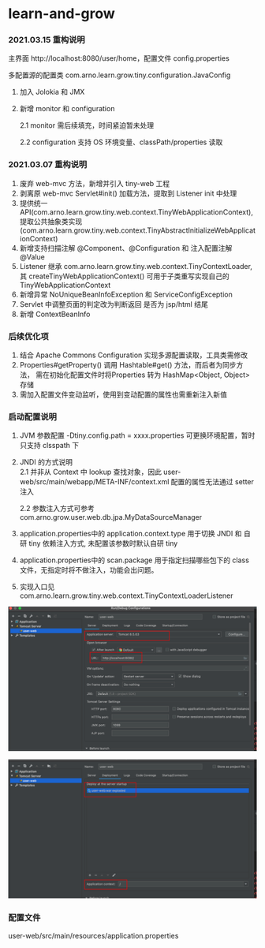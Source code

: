 # learn-and-grow

### 2021.03.15 重构说明

主界面 http://localhost:8080/user/home，配置文件 config.properties

多配置源的配置类 com.arno.learn.grow.tiny.configuration.JavaConfig

1. 加入 Jolokia 和 JMX

2. 新增 monitor 和 configuration

   2.1 monitor 需后续填充，时间紧迫暂未处理

   2.2 configuration 支持 OS 环境变量、classPath/properties 读取



### 2021.03.07 重构说明

1. 废弃 web-mvc 方法，新增并引入 tiny-web 工程
2. 剥离原 web-mvc Servlet#init() 加载方法，提取到 Listener init 中处理
3. 提供统一 API(com.arno.learn.grow.tiny.web.context.TinyWebApplicationContext),
   提取公共抽象类实现(com.arno.learn.grow.tiny.web.context.TinyAbstractInitializeWebApplicationContext)
4. 新增支持扫描注解 @Component、@Configuration 和 注入配置注解 @Value
5. Listener 继承 com.arno.learn.grow.tiny.web.context.TinyContextLoader, 
   其 createTinyWebApplicationContext() 可用于子类重写实现自己的 TinyWebApplicationContext  
6. 新增异常 NoUniqueBeanInfoException 和 ServiceConfigException
7. Servlet 中调整页面的判定改为判断返回 是否为 jsp/html 结尾
8. 新增 ContextBeanInfo

### 后续优化项

1. 结合 Apache Commons Configuration 实现多源配置读取，工具类需修改
2. Properties#getProperty() 调用 Hashtable#get() 方法，而后者为同步方法，
   需在初始化配置文件时将Properties 转为 HashMap<Object, Object> 存储
3. 需加入配置文件变动监听，使用到变动配置的属性也需重新注入新值

### 启动配置说明

1. JVM 参数配置 -Dtiny.config.path = xxxx.properties 可更换环境配置，暂时只支持 clsspath 下
2. JNDI 的方式说明   
   2.1 并非从 Context 中 lookup 查找对象，因此 user-web/src/main/webapp/META-INF/context.xml 配置的属性无法通过 setter 注入
   
   2.2 参数注入方式可参考 com.arno.grow.user.web.db.jpa.MyDataSourceManager
3. application.properties中的 application.context.type 用于切换 JNDI 和 自研 tiny 依赖注入方式, 未配置该参数时默认自研 tiny
4. application.properties中的 scan.package 用于指定扫描哪些包下的 class 文件，无指定时将不做注入，功能会出问题。
5. 实现入口见 com.arno.learn.grow.tiny.web.context.TinyContextLoaderListener 

![image-20210302230056467](./启动.png)

![image-20210302230141707](./启动2.png)

### 配置文件

user-web/src/main/resources/application.properties